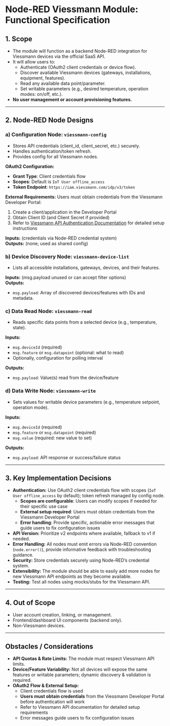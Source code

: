 # Node-RED Viessmann Module: Functional Specification

## 1. Scope

- The module will function as a backend Node-RED integration for Viessmann devices via the official SaaS API.
- It will allow users to:
  - Authenticate (OAuth2 client credentials or device flow).
  - Discover available Viessmann devices (gateways, installations, equipment, features).
  - Read any available data point/parameter.
  - Set writable parameters (e.g., desired temperature, operation modes: on/off, etc.).
- **No user management or account provisioning features.**

---

## 2. Node-RED Node Designs

### a) Configuration Node: `viessmann-config`
- Stores API credentials (client_id, client_secret, etc.) securely.
- Handles authentication/token refresh.
- Provides config for all Viessmann nodes.

**OAuth2 Configuration:**
- **Grant Type**: Client credentials flow
- **Scopes**: Default is `IoT User offline_access`
- **Token Endpoint**: `https://iam.viessmann.com/idp/v3/token`

**External Requirements:**
Users must obtain credentials from the Viessmann Developer Portal:
1. Create a client/application in the Developer Portal
2. Obtain Client ID (and Client Secret if provided)
3. Refer to [Viessmann API Authentication Documentation](https://api.viessmann-climatesolutions.com/documentation/static/authentication) for detailed setup instructions

**Inputs:** (credentials via Node-RED credential system)  
**Outputs:** (none; used as shared config)

### b) Device Discovery Node: `viessmann-device-list`
- Lists all accessible installations, gateways, devices, and their features.

**Inputs:** (msg.payload unused or can accept filter options)  
**Outputs:**  
- `msg.payload`: Array of discovered devices/features with IDs and metadata.

### c) Data Read Node: `viessmann-read`
- Reads specific data points from a selected device (e.g., temperature, state).

**Inputs:**  
- `msg.deviceId` (required)
- `msg.feature` or `msg.datapoint` (optional: what to read)
- Optionally, configuration for polling interval

**Outputs:**  
- `msg.payload`: Value(s) read from the device/feature

### d) Data Write Node: `viessmann-write`
- Sets values for writable device parameters (e.g., temperature setpoint, operation mode).

**Inputs:**  
- `msg.deviceId` (required)
- `msg.feature` or `msg.datapoint` (required)
- `msg.value` (required: new value to set)

**Outputs:**  
- `msg.payload`: API response or success/failure status

---

## 3. Key Implementation Decisions

- **Authentication:** Use OAuth2 client credentials flow with scopes (`IoT User offline_access` by default); token refresh managed by config node.
  - **Scopes are configurable**: Users can modify scopes if needed for their specific use case
  - **External setup required**: Users must obtain credentials from the Viessmann Developer Portal
  - **Error handling**: Provide specific, actionable error messages that guide users to fix configuration issues
- **API Version:** Prioritize v2 endpoints where available, fallback to v1 if needed.
- **Error Handling:** All nodes must emit errors via Node-RED convention (`node.error()`), provide informative feedback with troubleshooting guidance.
- **Security:** Store credentials securely using Node-RED’s credential system.
- **Extensibility:** The module should be able to easily add more nodes for new Viessmann API endpoints as they become available.
- **Testing:** Test all nodes using mocks/stubs for the Viessmann API.

---

## 4. Out of Scope

- User account creation, linking, or management.
- Frontend/dashboard UI components (backend only).
- Non-Viessmann devices.

---

## Obstacles / Considerations

- **API Quotas & Rate Limits:** The module must respect Viessmann API limits.
- **Device/Feature Variability:** Not all devices will expose the same features or writable parameters; dynamic discovery & validation is required.
- **OAuth2 Flow & External Setup:** 
  - Client credentials flow is used
  - **Users must obtain credentials** from the Viessmann Developer Portal before authentication will work
  - Refer to Viessmann API documentation for detailed setup requirements
  - Error messages guide users to fix configuration issues
